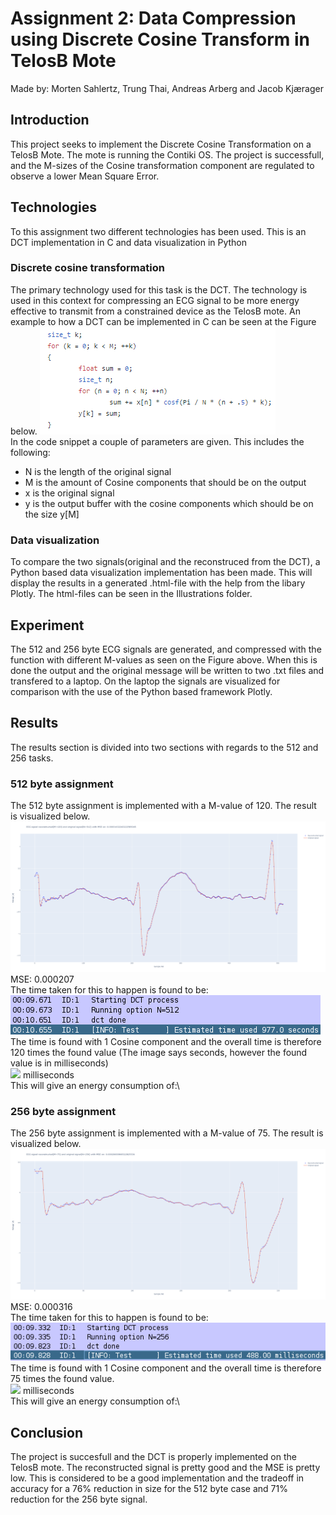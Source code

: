 # Assignment 2: Data Compression using Discrete Cosine Transform in TelosB Mote
Made by: Morten Sahlertz, Trung Thai, Andreas Arberg and Jacob Kjærager

## Introduction
This project seeks to implement the Discrete Cosine Transformation on a TelosB Mote. The mote is running the Contiki OS. 
The project is successfull, and the M-sizes of the Cosine transformation component are regulated to observe a lower Mean Square Error.

## Technologies
To this assignment two different technologies has been used. This is an DCT implementation in C and data visualization in Python

### Discrete cosine transformation
The primary technology used for this task is the DCT. The technology is used in this context for compressing an ECG signal to be more energy effective to transmit from a constrained device as the TelosB mote. 
An example to how a DCT can be implemented in C can be seen at the Figure below. 
![alt text](https://github.com/Dudeslam/Wu-Tan-Lan/blob/master/Assignment2/Illustrations/DCT_code2.PNG?raw=true)\
In the code snippet a couple of parameters are given. This includes the following: 
- N is the length of the original signal
- M is the amount of Cosine components that should be on the output 
- x is the original signal
- y is the output buffer with the cosine components which should be on the size y[M]

### Data visualization
To compare the two signals(original and the reconstruced from the DCT), a Python based data visualization implementation has been made. This will display the results in a generated .html-file with the help from the libary Plotly. The html-files can be seen in the Illustrations folder.  

## Experiment
The 512 and 256 byte ECG signals are generated, and compressed with the function with different M-values as seen on the Figure above. When this is done the output and the original message will be written to two .txt files and transfered to a laptop. On the laptop the signals are visualized for comparison with the use of the Python based framework Plotly.

## Results 
The results section is divided into two sections with regards to the 512 and 256 tasks. 


### 512 byte assignment
The 512 byte assignment is implemented with a M-value of 120. The result is visualized below. 
![alt text](https://github.com/Dudeslam/Wu-Tan-Lan/blob/master/Assignment2/Illustrations/512_comp.png?raw=true)
MSE: 0.000207\
The time taken for this to happen is found to be:\
![alt text](https://github.com/Dudeslam/Wu-Tan-Lan/blob/master/Assignment2/Illustrations/512_time.png?raw=true) \
The time is found with 1 Cosine component and the overall time is therefore 120 times the found value (The image says seconds, however the found value is in milliseconds)\
<img src="https://render.githubusercontent.com/render/math?math=120*977=117.240"> milliseconds\
This will give an energy consumption of:\

### 256 byte assignment 
The 256 byte assignment is implemented with a M-value of 75. The result is visualized below. 
![alt text](https://github.com/Dudeslam/Wu-Tan-Lan/blob/master/Assignment2/Illustrations/256_comp.png?raw=true)
MSE: 0.000316\
The time taken for this to happen is found to be:\
![alt text](https://github.com/Dudeslam/Wu-Tan-Lan/blob/master/Assignment2/Illustrations/256_time.png?raw=true)
The time is found with 1 Cosine component and the overall time is therefore 75 times the found value.\
<img src="https://render.githubusercontent.com/render/math?math=75*488=36.600"> milliseconds\
This will give an energy consumption of:\

## Conclusion
The project is succesfull and the DCT is properly implemented on the TelosB mote. The reconstructed signal is pretty good and the MSE is pretty low. This is considered to be a good implementation and the tradeoff in accuracy for a 76% reduction in size for the 512 byte case and 71% reduction for the 256 byte signal.
